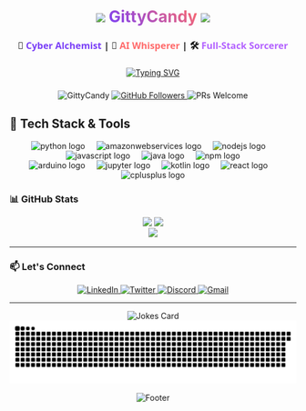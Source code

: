 <h1 align="center">
  <img src="https://media.giphy.com/media/hvRJCLFzcasrR4ia7z/giphy.gif" width="35px"> 
  <span style="background: linear-gradient(45deg, #7A3FF7, #FF6B6B); -webkit-background-clip: text; -webkit-text-fill-color: transparent;">GittyCandy</span> 
  <img src="https://media.giphy.com/media/12oufCB0MyZ1Go/giphy.gif" width="40px">
</h1>

<h3 align="center" style="font-family: 'Segoe UI', Tahoma, Geneva, Verdana, sans-serif;">
  🔮 <span style="color: #7A3FF7">Cyber Alchemist</span> | 🤖 <span style="color: #FF6B6B">AI Whisperer</span> | 🛠️ <span style="color: #B362FF">Full-Stack Sorcerer</span>
</h3>

###

<div align="center">
  <a href="https://git.io/typing-svg">
    <img src="https://readme-typing-svg.demolab.com?font=Fira+Code&weight=600&size=16&duration=3000&pause=1000&color=7A3FF7&background=FFFFFF00&center=true&vCenter=true&width=435&lines=Currently+working+on+something+cool;Always+learning+new+tech+stacks;Available+for+freelance+work;Let's+build+something+amazing+together" alt="Typing SVG" />
  </a>
</div>

###

<div align="center">
  <img src="https://komarev.com/ghpvc/?username=GittyCandy&label=PROFILE+VIEWS&color=7a3ff7&style=for-the-badge" alt="GittyCandy" /> 
  <a href="https://github.com/GittyCandy?tab=followers">
    <img src="https://img.shields.io/github/followers/GittyCandy?label=FOLLOWERS&style=for-the-badge&color=FF6B6B" alt="GitHub Followers">
  </a>
  <img src="https://img.shields.io/badge/PRs-WELCOME-B362FF?style=for-the-badge" alt="PRs Welcome">
</div>

## 🌈 Tech Stack & Tools

<div align="center">
  <img src="https://skillicons.dev/icons?i=py" height="60" alt="python logo" style="filter: hue-rotate(0deg) saturate(2)" />
  <img width="12" />
  <img src="https://skillicons.dev/icons?i=aws" height="60" alt="amazonwebservices logo" style="filter: hue-rotate(0deg) saturate(2)" />
  <img width="12" />
  <img src="https://cdn.jsdelivr.net/gh/devicons/devicon/icons/nodejs/nodejs-original.svg" height="60" alt="nodejs logo" style="filter: hue-rotate(-30deg) saturate(1.5)" />
  <img width="12" />
  <img src="https://cdn.jsdelivr.net/gh/devicons/devicon/icons/javascript/javascript-original.svg" height="60" alt="javascript logo" style="filter: hue-rotate(0deg) saturate(2)" />
  <img width="12" />
  <img src="https://cdn.jsdelivr.net/gh/devicons/devicon/icons/java/java-original.svg" height="60" alt="java logo" style="filter: hue-rotate(20deg) saturate(1.5)" />
  <img width="12" />
  <img src="https://cdn.jsdelivr.net/gh/devicons/devicon/icons/npm/npm-original-wordmark.svg" height="60" alt="npm logo" style="filter: hue-rotate(-10deg) saturate(2)" />
</div>

<div align="center">
  <img src="https://cdn.jsdelivr.net/gh/devicons/devicon/icons/arduino/arduino-original.svg" height="60" alt="arduino logo" style="filter: hue-rotate(10deg) saturate(1.8)" />
  <img width="12" />
  <img src="https://cdn.jsdelivr.net/gh/devicons/devicon/icons/jupyter/jupyter-original.svg" height="60" alt="jupyter logo" style="filter: hue-rotate(-20deg) saturate(1.5)" />
  <img width="12" />
  <img src="https://cdn.jsdelivr.net/gh/devicons/devicon/icons/kotlin/kotlin-original.svg" height="60" alt="kotlin logo" style="filter: hue-rotate(30deg) saturate(1.8)" />
  <img width="12" />
  <img src="https://cdn.jsdelivr.net/gh/devicons/devicon/icons/react/react-original.svg" height="60" alt="react logo" style="filter: hue-rotate(-15deg) saturate(1.7)" />
  <img width="12" />
  <img src="https://cdn.jsdelivr.net/gh/devicons/devicon/icons/cplusplus/cplusplus-original.svg" height="60" alt="cplusplus logo" style="filter: hue-rotate(5deg) saturate(1.6)" />
</div>

### 📊 GitHub Stats

<div align="center">
  <img width="48%" src="https://github-readme-stats.vercel.app/api?username=GittyCandy&show_icons=true&theme=radical&hide_border=true&bg_color=00000000&title_color=7A3FF7&icon_color=FF6B6B&text_color=B362FF" />
  <img width="48%" src="https://github-readme-streak-stats.herokuapp.com/?user=GittyCandy&theme=radical&hide_border=true&background=00000000&stroke=B362FF&ring=7A3FF7&fire=FF6B6B&currStreakNum=B362FF&sideNums=7A3FF7&currStreakLabel=FF6B6B" />
</div>

<div align="center">
  <img width="50%" src="https://github-readme-stats.vercel.app/api/top-langs/?username=GittyCandy&layout=compact&theme=radical&hide_border=true&langs_count=10&bg_color=00000000&title_color=7A3FF7&text_color=B362FF" />
</div>

---

### 📫 Let's Connect
<div align="center">
  <a href="https://linkedin.com/in/yourprofile" target="_blank">
    <img src="https://img.shields.io/badge/LinkedIn-7A3FF7?style=for-the-badge&logo=linkedin&logoColor=white" alt="LinkedIn"/>
  </a>
  <a href="https://twitter.com/yourhandle" target="_blank">
    <img src="https://img.shields.io/badge/Twitter-FF6B6B?style=for-the-badge&logo=twitter&logoColor=white" alt="Twitter"/>
  </a>
  <a href="https://discord.gg/yourinvite" target="_blank">
    <img src="https://img.shields.io/badge/Discord-B362FF?style=for-the-badge&logo=discord&logoColor=white" alt="Discord"/>
  </a>
  <a href="mailto:youremail@example.com">
    <img src="https://img.shields.io/badge/Gmail-7A3FF7?style=for-the-badge&logo=gmail&logoColor=white" alt="Gmail"/>
  </a>
</div>

---

<div align="center"> <img src="https://readme-jokes.vercel.app/api?theme=radical&hideBorder" alt="Jokes Card" /> </div>

<div align="center">
<picture>
  <source media="(prefers-color-scheme: dark)" srcset="https://raw.githubusercontent.com/GittyCandy/GittyCandy/output/github-snake-dark.svg" />
  <source media="(prefers-color-scheme: light)" srcset="https://raw.githubusercontent.com/GittyCandy/GittyCandy/output/github-snake.svg" />
  <img alt="github-snake" src="https://raw.githubusercontent.com/GittyCandy/GittyCandy/output/github-snake.svg" />
</picture>
</div>

<p align="center"> 
  <img src="https://capsule-render.vercel.app/api?type=waving&color=gradient&height=100&section=footer&animation=twinkling" alt="Footer"/>
</p>
